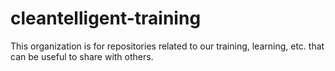 # cleantelligent-training

This organization is for repositories related to our training, learning, etc. that can be useful to share with others.
